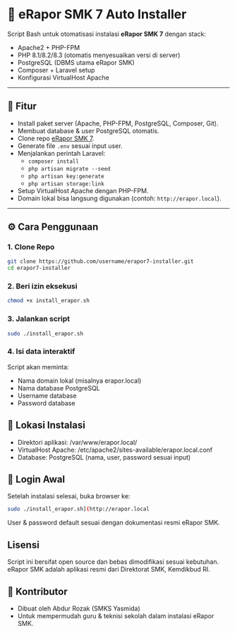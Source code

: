 # 🚀 eRapor SMK 7 Auto Installer

Script Bash untuk otomatisasi instalasi **eRapor SMK 7** dengan stack:

- Apache2 + PHP-FPM
- PHP 8.1/8.2/8.3 (otomatis menyesuaikan versi di server)
- PostgreSQL (DBMS utama eRapor SMK)
- Composer + Laravel setup
- Konfigurasi VirtualHost Apache

---

## 📌 Fitur
- Install paket server (Apache, PHP-FPM, PostgreSQL, Composer, Git).
- Membuat database & user PostgreSQL otomatis.
- Clone repo [eRapor SMK 7](https://github.com/eraporsmk/erapor7).
- Generate file `.env` sesuai input user.
- Menjalankan perintah Laravel:
  - `composer install`
  - `php artisan migrate --seed`
  - `php artisan key:generate`
  - `php artisan storage:link`
- Setup VirtualHost Apache dengan PHP-FPM.
- Domain lokal bisa langsung digunakan (contoh: `http://erapor.local`).

---

## ⚙️ Cara Penggunaan

### 1. Clone Repo
```bash
git clone https://github.com/username/erapor7-installer.git
cd erapor7-installer
```
### 2. Beri izin eksekusi
```bash
chmod +x install_erapor.sh
```
### 3. Jalankan script
```bash
sudo ./install_erapor.sh
```
### 4. Isi data interaktif
Script akan meminta:
- Nama domain lokal (misalnya erapor.local)
- Nama database PostgreSQL
- Username database
- Password database

## 📂 Lokasi Instalasi
- Direktori aplikasi: /var/www/erapor.local/
- VirtualHost Apache: /etc/apache2/sites-available/erapor.local.conf
- Database: PostgreSQL (nama, user, password sesuai input)

## 🔑 Login Awal
Setelah instalasi selesai, buka browser ke:
```bash
sudo ./install_erapor.sh](http://erapor.local
```
User & password default sesuai dengan dokumentasi resmi eRapor SMK.

## Lisensi
Script ini bersifat open source dan bebas dimodifikasi sesuai kebutuhan.
eRapor SMK adalah aplikasi resmi dari Direktorat SMK, Kemdikbud RI.

## 🙌 Kontributor
* Dibuat oleh Abdur Rozak (SMKS Yasmida)
* Untuk mempermudah guru & teknisi sekolah dalam instalasi eRapor SMK.

